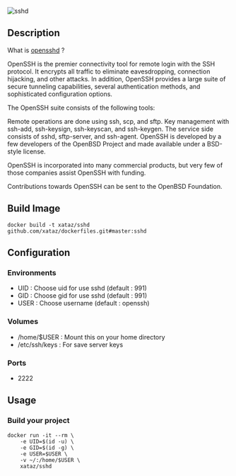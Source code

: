 ![sshd](http://www.openssh.com/)

## Description
What is [opensshd](http://www.openssh.com/) ?

OpenSSH is the premier connectivity tool for remote login with the SSH protocol. It encrypts all traffic to eliminate eavesdropping, connection hijacking, and other attacks. In addition, OpenSSH provides a large suite of secure tunneling capabilities, several authentication methods, and sophisticated configuration options.

The OpenSSH suite consists of the following tools:

Remote operations are done using ssh, scp, and sftp.
Key management with ssh-add, ssh-keysign, ssh-keyscan, and ssh-keygen.
The service side consists of sshd, sftp-server, and ssh-agent.
OpenSSH is developed by a few developers of the OpenBSD Project and made available under a BSD-style license.

OpenSSH is incorporated into many commercial products, but very few of those companies assist OpenSSH with funding.

Contributions towards OpenSSH can be sent to the OpenBSD Foundation.

## Build Image

```shell
docker build -t xataz/sshd github.com/xataz/dockerfiles.git#master:sshd
```

## Configuration
### Environments
* UID : Choose uid for use sshd (default : 991)
* GID : Choose gid for use sshd (default : 991)
* USER : Choose username (default : openssh)

### Volumes
* /home/$USER : Mount this on your home directory
* /etc/ssh/keys : For save server keys

### Ports
* 2222

## Usage
### Build your project
```shell
docker run -it --rm \
    -e UID=$(id -u) \
    -e GID=$(id -g) \
    -e USER=$USER \
    -v ~/:/home/$USER \
    xataz/sshd
```

